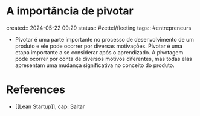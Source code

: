 # A importância de pivotar
created:: 2024-05-22 09:29
status:: #zettel/fleeting
tags:: #entrepreneurs

-  Pivotar é uma parte importante no processo de desenvolvimento de um produto e ele pode ocorrer por diversas motivações. Pivotar é uma etapa importante a se considerar após o aprendizado. A pivotagem pode ocorrer por conta de diversos motivos diferentes, mas todas elas apresentam uma mudança significativa no conceito do produto.
# References
-  [[Lean Startup]], cap: Saltar
